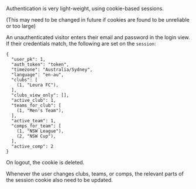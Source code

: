 Authentication is very light-weight, using cookie-based sessions.

(This may need to be changed in future if cookies are found to be unreliable or too large)

An unauthenticated visitor enters their email and password in the login view.
If their credentials match, the following are set on the `session`:

    {
      "user_pk": 1,
      "auth_token": "token",
      "timezone": "Australia/Sydney",
      "language": "en-au",
      "clubs": [
        (1, "Leura FC"),
      ],
      "clubs_view_only": [],
      "active_club": 1,
      "teams_for_club": [
        (1, "Men's Team"),
      ],
      "active_team": 1,
      "comps_for_team": [
        (1, "NSW League"),
        (2, "NSW Cup"),
      ],
      "active_comp": 2
    }

On logout, the cookie is deleted.

Whenever the user changes clubs, teams, or comps, the relevant parts of the session
cookie also need to be updated.
